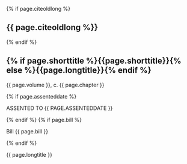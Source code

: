 {% if page.citeoldlong %}<h2 class="cite-old-long">{{ page.citeoldlong %}}</h2>{% endif %}
  <h2 class="title-of-act" id="top">{% if page.shorttitle %}{{page.shorttitle}}{% else %}{{page.longtitle}}{% endif %}</h2>
  <p class="chapter-number">{{ page.volume }}, c. {{ page.chapter }}</p>
{% if page.assenteddate %}
  <p class="assented-date" style="text-transform:uppercase;">
    Assented to {{ page.assenteddate }}
  </p>
{% endif %}
{% if page.bill %}
  <p class="bill-num">Bill {{ page.bill }}</p>
{% endif %}
<p id="id-lt" class="long-title">{{ page.longtitle }}</p>

